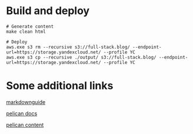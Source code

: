 
# Build and deploy

```shell
# Generate content
make clean html

# Deploy
aws.exe s3 rm --recursive s3://full-stack.blog/ --endpoint-url=https://storage.yandexcloud.net/ --profile YC
aws.exe s3 cp --recursive ./output/ s3://full-stack.blog/ --endpoint-url=https://storage.yandexcloud.net/ --profile YC

```


# Some additional links

[markdownguide](https://www.markdownguide.org/basic-syntax/)

[pelican docs](https://docs.getpelican.com/en/latest/index.html)

[pelican content](https://docs.getpelican.com/en/3.6.3/content.html)
